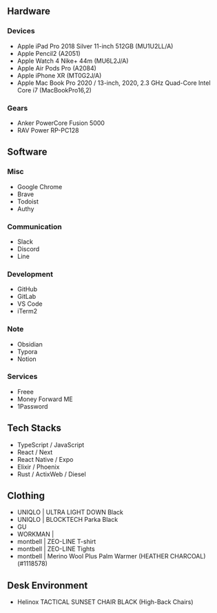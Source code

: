 ## Hardware

### Devices
- Apple iPad Pro 2018 Silver 11-inch 512GB (MU1U2LL/A)
- Apple Pencil2 (A2051)
- Apple Watch 4 Nike+ 44m (MU6L2J/A)
- Apple Air Pods Pro (A2084)
- Apple iPhone XR (MT0G2J/A)
- Apple Mac Book Pro 2020 / 13-inch, 2020, 2.3 GHz Quad-Core Intel Core i7 (MacBookPro16,2)

### Gears
- Anker PowerCore Fusion 5000
- RAV Power RP-PC128

## Software

### Misc
- Google Chrome
- Brave
- Todoist
- Authy

### Communication
- Slack
- Discord
- Line

### Development
- GitHub
- GitLab
- VS Code
- iTerm2

### Note
- Obsidian
- Typora
- Notion

### Services

- Freee
- Money Forward ME
- 1Password

## Tech Stacks

- TypeScript / JavaScript
- React / Next
- React Native / Expo
- Elixir / Phoenix
- Rust / ActixWeb / Diesel

## Clothing

- UNIQLO | ULTRA LIGHT DOWN Black
- UNIQLO | BLOCKTECH Parka Black
- GU
- WORKMAN | 
- montbell | ZEO-LINE T-shirt
- montbell | ZEO-LINE Tights
- montbell | Merino Wool Plus Palm Warmer (HEATHER CHARCOAL) (#1118578)

## Desk Environment

- Helinox TACTICAL SUNSET CHAIR BLACK (High-Back Chairs)
